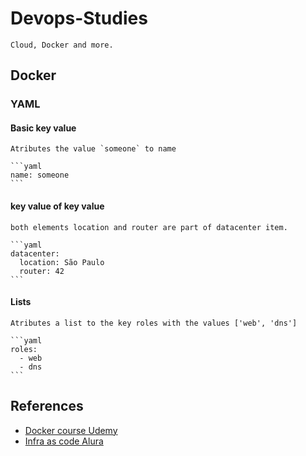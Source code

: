 # Devops-Studies

    Cloud, Docker and more.

## Docker

### YAML

#### Basic key value

    Atributes the value `someone` to name

    ```yaml
    name: someone
    ```

#### key value of key value

    both elements location and router are part of datacenter item.

    ```yaml
    datacenter:
      location: São Paulo
      router: 42
    ```

#### Lists

    Atributes a list to the key roles with the values ['web', 'dns']

    ```yaml
    roles:
      - web
      - dns
    ```

## References

* [Docker course Udemy](https://www.udemy.com/course/docker-essencial-para-o-desenvolvedor)
* [Infra as code Alura](https://cursos.alura.com.br/formacao-infraestrutura-codigo)
